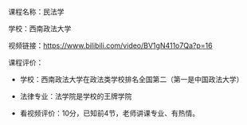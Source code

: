 课程名称：民法学

学校：西南政法大学

视频链接：https://www.bilibili.com/video/BV1gN411o7Qa?p=16

课程评价：

- 学校：西南政法大学在政法类学校排名全国第二（第一是中国政法大学）

- 法律专业：法学院是学校的王牌学院

- 看视频评价：10分，已知前4节，老师讲课专业、有热情。

  

